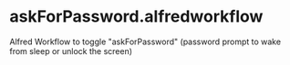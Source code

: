 askForPassword.alfredworkflow
=============================

Alfred Workflow to toggle "askForPassword" (password prompt to wake from sleep or unlock the screen)

